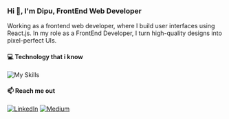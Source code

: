 ### Hi 👋, I'm Dipu, FrontEnd Web Developer

Working as a frontend web developer, where I build user interfaces using React.js. In my role as a FrontEnd Developer, I turn high-quality designs into pixel-perfect UIs.

#### 💻 Technology that i know
![My Skills](https://skillicons.dev/icons?i=react,js,redux,tailwind,html,css,bootstrap,nodejs,express,mongodb,firebase,materialui&perline=3)

#### 📫 Reach me out
[![LinkedIn](https://skillicons.dev/icons?i=linkedin)](https://linkedin.com/in/taibislamdipu)
[![Medium](https://skillicons.dev/icons?i=medium)](https://medium.com/@taibislamdipu)


